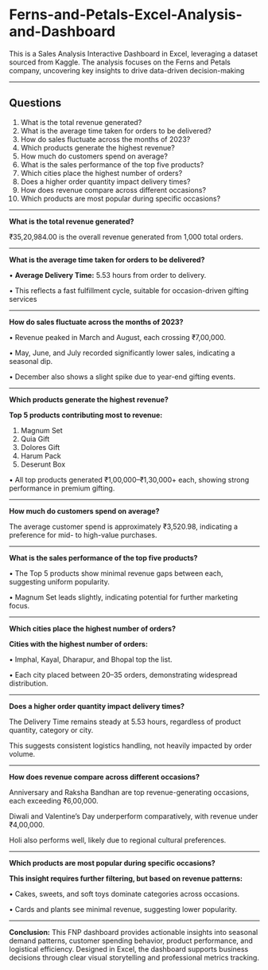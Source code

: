 # Ferns-and-Petals-Excel-Analysis-and-Dashboard
This is a Sales Analysis Interactive Dashboard in Excel, leveraging a dataset sourced from Kaggle. The analysis focuses on the Ferns and Petals company, uncovering key insights to drive data-driven decision-making

---
## Questions
1. What is the total revenue generated?
2. What is the average time taken for orders to be delivered?
3. How do sales fluctuate across the months of 2023?
4. Which products generate the highest revenue?
5. How much do customers spend on average?
6. What is the sales performance of the top five products?
7. Which cities place the highest number of orders?
8. Does a higher order quantity impact delivery times?
9. How does revenue compare across different occasions?
10. Which products are most popular during specific occasions?

---
**What is the total revenue generated?**

₹35,20,984.00 is the overall revenue generated from 1,000 total orders.

---
**What is the average time taken for orders to be delivered?**

• **Average Delivery Time:** 5.53 hours from order to delivery.

• This reflects a fast fulfillment cycle, suitable for occasion-driven gifting services

---
**How do sales fluctuate across the months of 2023?**

• Revenue peaked in March and August, each crossing ₹7,00,000.

• May, June, and July recorded significantly lower sales, indicating a seasonal dip.

• December also shows a slight spike due to year-end gifting events.

---
**Which products generate the highest revenue?**

**Top 5 products contributing most to revenue:**

1. Magnum Set
2. Quia Gift
3. Dolores Gift
4. Harum Pack
5. Deserunt Box

• All top products generated ₹1,00,000–₹1,30,000+ each, showing strong performance in premium gifting.

---
**How much do customers spend on average?**

The average customer spend is approximately ₹3,520.98, indicating a preference for mid- to high-value purchases.

---
**What is the sales performance of the top five products?**

• The Top 5 products show minimal revenue gaps between each, suggesting uniform popularity.

• Magnum Set leads slightly, indicating potential for further marketing focus.

---
**Which cities place the highest number of orders?**

**Cities with the highest number of orders:**

• Imphal, Kayal, Dharapur, and Bhopal top the list.

• Each city placed between 20–35 orders, demonstrating widespread distribution.

---
**Does a higher order quantity impact delivery times?**

The Delivery Time remains steady at 5.53 hours, regardless of product quantity, category or city.

This suggests consistent logistics handling, not heavily impacted by order volume.

---

**How does revenue compare across different occasions?**

Anniversary and Raksha Bandhan are top revenue-generating occasions, each exceeding ₹6,00,000.

Diwali and Valentine’s Day underperform comparatively, with revenue under ₹4,00,000.

Holi also performs well, likely due to regional cultural preferences.

---
**Which products are most popular during specific occasions?**

**This insight requires further filtering, but based on revenue patterns:**

• Cakes, sweets, and soft toys dominate categories across occasions.

• Cards and plants see minimal revenue, suggesting lower popularity.

---
**Conclusion:** This FNP dashboard provides actionable insights into seasonal demand patterns, customer spending behavior, product performance, and logistical efficiency. Designed in Excel, the dashboard supports business decisions through clear visual storytelling and professional metrics tracking.
